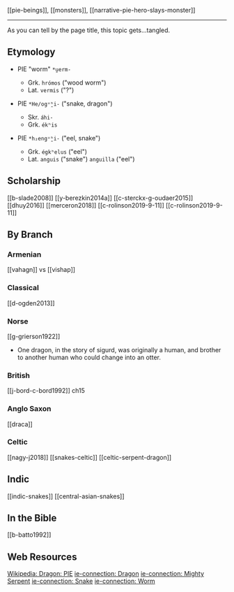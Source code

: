 [[pie-beings]], [[monsters]], [[narrative-pie-hero-slays-monster]]

---

As you can tell by the page title, this topic gets...tangled.

## Etymology

- PIE "worm" `*u̯erm-`
	- Grk. `hrómos` ("wood worm")
	- Lat. `vermis` ("?")
	
- PIE `*He/ogᵘ̯ʰi-` ("snake, dragon")
	- Skr. `áhi-`
	- Grk. `ékʰis`

- PIE `*h₂engᵘ̯ʰi-` ("eel, snake")
	- Grk. `égkʰelus` ("eel")
	- Lat. `anguis` ("snake") `anguilla` ("eel")


## Scholarship
[[b-slade2008]]
[[y-berezkin2014a]]
[[c-sterckx-g-oudaer2015]]
[[dhuy2016]]
[[merceron2018]]
[[c-rolinson2019-9-11]]
[[c-rolinson2019-9-11]]

## By Branch
### Armenian
[[vahagn]] vs [[vishap]]

### Classical
[[d-ogden2013]]

### Norse
[[g-grierson1922]]
- One dragon, in the story of sigurd, was originally a human, and brother to another human who could change into an otter.

### British
[[j-bord-c-bord1992]] ch15

### Anglo Saxon
[[draca]]

### Celtic
[[nagy-j2018]]
[[snakes-celtic]]
[[celtic-serpent-dragon]]

## Indic
[[indic-snakes]]
[[central-asian-snakes]]

## In the Bible
[[b-batto1992]]


## Web Resources
[Wikipedia: Dragon: PIE](https://en.wikipedia.org/wiki/Dragon#Proto-Indo-European)
[ie-connection: Dragon](https://www.indo-european-connection.com/religion/creatures/dragon)
[ie-connection: Mighty Serpent](https://www.indo-european-connection.com/religion/creatures/mighty-serpent)
[ie-connection: Snake](https://www.indo-european-connection.com/words/snake)
[ie-connection: Worm](https://www.indo-european-connection.com/words/worm)